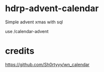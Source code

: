 # hdrp-advent-calendar

Simple advent xmas with sql

use /calendar-advent

# credits 
https://github.com/Sh0rtyyy/wn_calendar
 
